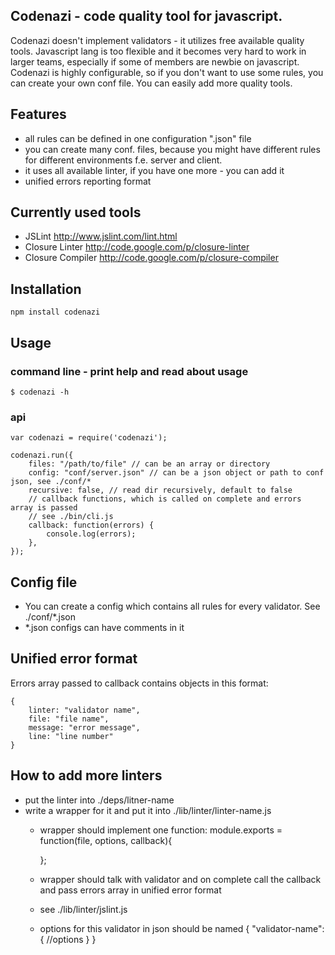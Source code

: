 ## Codenazi - code quality tool for javascript.

Codenazi doesn't implement validators - it utilizes free available quality tools. 
Javascript lang is too flexible and it becomes very hard to work in larger teams, especially if some of members are newbie on javascript.
Codenazi is highly configurable, so if you don't want to use some rules, you can create your own conf file.
You can easily add more quality tools.

## Features
- all rules can be defined in one configuration ".json" file
- you can create many conf. files, because you might have different rules for different environments f.e. server and client.
- it uses all available linter, if you have one more - you can add it
- unified errors reporting format

## Currently used tools
  - JSLint http://www.jslint.com/lint.html
  - Closure Linter http://code.google.com/p/closure-linter
  - Closure Compiler http://code.google.com/p/closure-compiler

## Installation
	npm install codenazi

## Usage

### command line - print help and read about usage
	
	$ codenazi -h 

### api		
	var codenazi = require('codenazi');
	
	codenazi.run({
		files: "/path/to/file" // can be an array or directory
		config: "conf/server.json" // can be a json object or path to conf json, see ./conf/*
		recursive: false, // read dir recursively, default to false
		// callback functions, which is called on complete and errors array is passed
		// see ./bin/cli.js
		callback: function(errors) {
			console.log(errors);
		},
	});

## Config file
- You can create a config which contains all rules for every validator. See ./conf/*.json
- *.json configs can have comments in it	
	
## Unified error format
Errors array passed to callback contains objects in this format:

	{
		linter: "validator name",
		file: "file name",
		message: "error message",
		line: "line number"
	}

## How to add more linters

- put the linter into ./deps/litner-name
- write a wrapper for it and put it into ./lib/linter/linter-name.js
  - wrapper should implement one function:
	module.exports = function(file, options, callback){
	
	};
  - wrapper should talk with validator and on complete call the callback and pass errors array in unified error format
  - see ./lib/linter/jslint.js
  - options for this validator in json should be named
	{
		"validator-name": {
			//options
		}
	}  	
